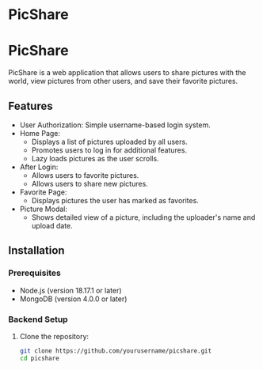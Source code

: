 # PicShare  
# PicShare

PicShare is a web application that allows users to share pictures with the world, view pictures from other users, and save their favorite pictures.

## Features

- User Authorization: Simple username-based login system.
- Home Page:
  - Displays a list of pictures uploaded by all users.
  - Promotes users to log in for additional features.
  - Lazy loads pictures as the user scrolls.
- After Login:
  - Allows users to favorite pictures.
  - Allows users to share new pictures.
- Favorite Page:
  - Displays pictures the user has marked as favorites.
- Picture Modal:
  - Shows detailed view of a picture, including the uploader's name and upload date.

## Installation

### Prerequisites

- Node.js (version 18.17.1 or later)
- MongoDB (version 4.0.0 or later)

### Backend Setup

1. Clone the repository:
   ```bash
   git clone https://github.com/yourusername/picshare.git
   cd picshare
